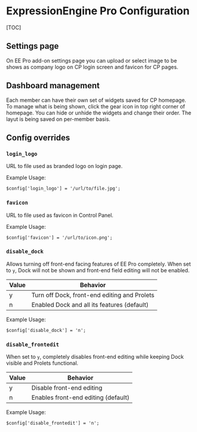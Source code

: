 <!--
    This source file is part of the open source project
    ExpressionEngine User Guide (https://github.com/ExpressionEngine/ExpressionEngine-User-Guide)

    @link      https://expressionengine.com/
    @copyright Copyright (c) 2003-2020, Packet Tide, LLC (https://packettide.com)
    @license   https://expressionengine.com/license Licensed under Apache License, Version 2.0
-->

# ExpressionEngine Pro Configuration

[TOC]

## Settings page

On EE Pro add-on settings page you can upload or select image to be shows as company logo on CP login screen and favicon for CP pages.

## Dashboard management

Each member can have their own set of widgets saved for CP homepage. To manage what is being shown, click the gear icon in top right corner of homepage. You can hide or unhide the widgets and change their order. The layut is being saved on per-member basis.

## Config overrides

### `login_logo`

URL to file used as branded logo on login page.

Example Usage:

    $config['login_logo'] = '/url/to/file.jpg';

### `favicon`

URL to file used as favicon in Control Panel.

Example Usage:

    $config['favicon'] = '/url/to/icon.png';

### `disable_dock`

Allows turning off front-end facing features of EE Pro completely. When set to `y`, Dock will not be shown and front-end field editing will not be enabled.

| Value | Behavior                                       |
| ----- | ---------------------------------------------- |
| y     | Turn off Dock, front-end editing and Prolets   |
| n     | Enabled Dock and all its features    (default) |

Example Usage:

    $config['disable_dock'] = 'n';

### `disable_frontedit`

When set to `y`, completely disables front-end editing while keeping Dock visible and Prolets functional.

| Value | Behavior                                       |
| ----- | ---------------------------------------------- |
| y     | Disable front-end editing   |
| n     | Enables front-end editing    (default) |

Example Usage:

    $config['disable_frontedit'] = 'n';
